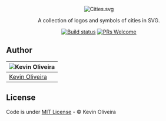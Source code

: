 <p align="center"><img src="https://user-images.githubusercontent.com/3299130/29395046-a531e05c-82e4-11e7-86f2-4d79acbe1b24.png" alt="Cities.svg"></p>
<p align="center">A collection of logos and symbols of cities in SVG.</p>
<p align="center">
  <a href="https://travis-ci.org/kvnol/svg-cities"><img src="https://travis-ci.org/kvnol/svg-cities.svg?branch=master" alt="Build status"></a>
  <a href="http://makeapullrequest.com"><img src="https://img.shields.io/badge/PRs-welcome-brightgreen.svg?style=flat-square" alt="PRs Welcome"></a>
</p>

## Author
| ![Kevin Oliveira](https://github.com/kvnol.png?size=100px) |
| --- |
| [Kevin Oliveira](https://github.com/kvnol) |

## License
Code is under [MIT License](/LICENSE) - &copy; Kevin Oliveira
